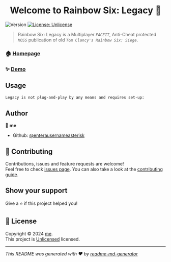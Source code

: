 <h1 align="center">Welcome to Rainbow Six: Legacy 👋</h1>
<p>
  <img alt="Version" src="https://img.shields.io/badge/version-1-blue.svg?cacheSeconds=2592000" />
  <a href="https://unlicense.org/" target="_blank">
    <img alt="License: Unlicense" src="https://img.shields.io/badge/License-Unlicensed-yellow.svg" />
  </a>
</p>

> Rainbow Six: Legacy is a Multiplayer *`FACEIT`*, Anti-Cheat protected *`MOSS`* publication of old *`Tom Clancy's Rainbow Six: Siege`*. 

### 🏠 [Homepage](https://github.com/enterausernameasterisk/Rainbow-Six-Legacy/tree/main#readme)

### ✨ [Demo](https://cdn.discordapp.com/attachments/760147971861643273/1287985136243179562/1820296.jpg?ex=66f38922&is=66f237a2&hm=827672a07912f7bd7cde0537fb21be3cc5fca3f48adec9bf7706a133e79da82e&)

## Usage

```sh
Legacy is not plug-and-play by any means and requires set-up:
```

## Author

👤 **me**

* Github: [@enterausernameasterisk](https://github.com/enterausernameasterisk)

## 🤝 Contributing

Contributions, issues and feature requests are welcome!<br />Feel free to check [issues page](https://github.com/enterausernameasterisk/Rainbow-Six-Legacy/issues). You can also take a look at the [contributing guide](https://github.com/enterausernameasterisk/Rainbow-Six-Legacy/discussions).

## Show your support

Give a ⭐️ if this project helped you!

## 📝 License

Copyright © 2024 [me](https://github.com/enterausernameasterisk).<br />
This project is [Unlicensed](https://unlicense.org/) licensed.

***
_This README was generated with ❤️ by [readme-md-generator](https://github.com/kefranabg/readme-md-generator)_
